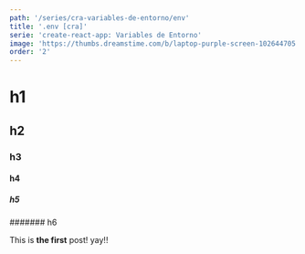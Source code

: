```yaml
---
path: '/series/cra-variables-de-entorno/env'
title: '.env [cra]'
serie: 'create-react-app: Variables de Entorno'
image: 'https://thumbs.dreamstime.com/b/laptop-purple-screen-102644705.jpg'
order: '2'
---
```


# h1

## h2

### h3

#### h4

##### h5

####### h6

This is **the first** post! yay!!
